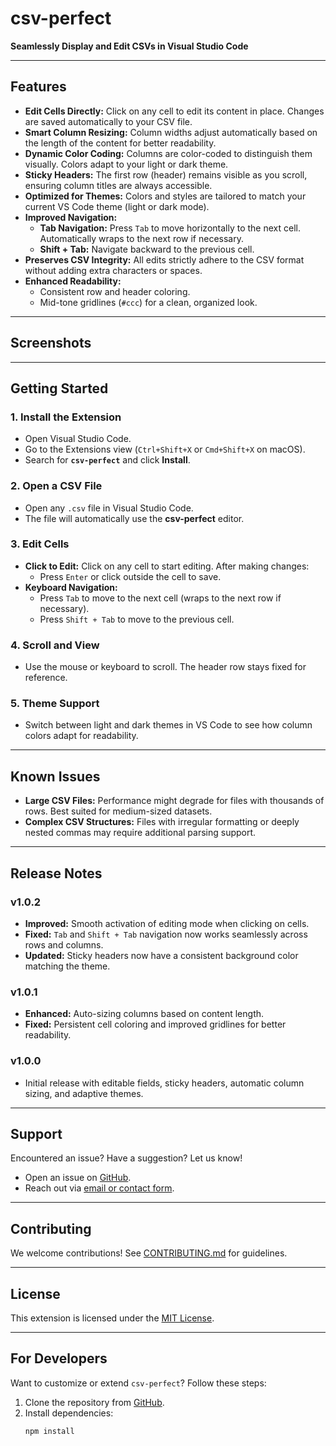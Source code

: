 # **csv-perfect**

**Seamlessly Display and Edit CSVs in Visual Studio Code**

---

## **Features**

- **Edit Cells Directly:** Click on any cell to edit its content in place. Changes are saved automatically to your CSV file.
- **Smart Column Resizing:** Column widths adjust automatically based on the length of the content for better readability.
- **Dynamic Color Coding:** Columns are color-coded to distinguish them visually. Colors adapt to your light or dark theme.
- **Sticky Headers:** The first row (header) remains visible as you scroll, ensuring column titles are always accessible.
- **Optimized for Themes:** Colors and styles are tailored to match your current VS Code theme (light or dark mode).
- **Improved Navigation:**
  - **Tab Navigation:** Press `Tab` to move horizontally to the next cell. Automatically wraps to the next row if necessary.
  - **Shift + Tab:** Navigate backward to the previous cell.
- **Preserves CSV Integrity:** All edits strictly adhere to the CSV format without adding extra characters or spaces.
- **Enhanced Readability:** 
  - Consistent row and header coloring.
  - Mid-tone gridlines (`#ccc`) for a clean, organized look.

---

## **Screenshots**

<!-- Include screenshots or animations of the extension in action, if available -->

---

## **Getting Started**

### **1. Install the Extension**

- Open Visual Studio Code.
- Go to the Extensions view (`Ctrl+Shift+X` or `Cmd+Shift+X` on macOS).
- Search for **`csv-perfect`** and click **Install**.

### **2. Open a CSV File**

- Open any `.csv` file in Visual Studio Code.
- The file will automatically use the **csv-perfect** editor.

### **3. Edit Cells**

- **Click to Edit:** Click on any cell to start editing. After making changes:
  - Press `Enter` or click outside the cell to save.
- **Keyboard Navigation:**
  - Press `Tab` to move to the next cell (wraps to the next row if necessary).
  - Press `Shift + Tab` to move to the previous cell.

### **4. Scroll and View**

- Use the mouse or keyboard to scroll. The header row stays fixed for reference.

### **5. Theme Support**

- Switch between light and dark themes in VS Code to see how column colors adapt for readability.

---

## **Known Issues**

- **Large CSV Files:** Performance might degrade for files with thousands of rows. Best suited for medium-sized datasets.
- **Complex CSV Structures:** Files with irregular formatting or deeply nested commas may require additional parsing support.

---

## **Release Notes**

### **v1.0.2**
- **Improved:** Smooth activation of editing mode when clicking on cells.
- **Fixed:** `Tab` and `Shift + Tab` navigation now works seamlessly across rows and columns.
- **Updated:** Sticky headers now have a consistent background color matching the theme.

### **v1.0.1**
- **Enhanced:** Auto-sizing columns based on content length.
- **Fixed:** Persistent cell coloring and improved gridlines for better readability.

### **v1.0.0**
- Initial release with editable fields, sticky headers, automatic column sizing, and adaptive themes.

---

## **Support**

Encountered an issue? Have a suggestion? Let us know!

- Open an issue on [GitHub](https://github.com/your-repo/csv-perfect/issues).
- Reach out via [email or contact form](mailto:support@csv-perfect.com).

---

## **Contributing**

We welcome contributions! See [CONTRIBUTING.md](https://github.com/your-repo/csv-perfect/blob/main/CONTRIBUTING.md) for guidelines.

---

## **License**

This extension is licensed under the [MIT License](https://opensource.org/licenses/MIT).

---

## **For Developers**

Want to customize or extend `csv-perfect`? Follow these steps:

1. Clone the repository from [GitHub](https://github.com/your-repo/csv-perfect).
2. Install dependencies:
   ```bash
   npm install
